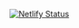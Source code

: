 [![Netlify Status](https://api.netlify.com/api/v1/badges/f051ac1e-f9b0-424a-9477-dd9bdef6e833/deploy-status)](https://app.netlify.com/sites/coaltransitions/deploys)

